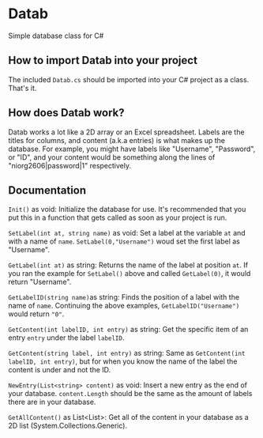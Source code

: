# Datab
Simple database class for C#

## How to import Datab into your project
The included `Datab.cs` should be imported into your C# project as a class. That's it.

## How does Datab work?
Datab works a lot like a 2D array or an Excel spreadsheet. Labels are the titles for columns, and content (a.k.a entries) is what makes up the database. For example, you might have labels like "Username", "Password", or "ID", and your content would be something along the lines of "niorg2606|password|1" respectively.

## Documentation
`Init()` as void: Initialize the database for use. It's recommended that you put this in a function that gets called as soon as your project is run.

`SetLabel(int at, string name)` as void: Set a label at the variable `at` and with a name of `name`. `SetLabel(0,"Username")` woud set the first label as "Username".

`GetLabel(int at)` as string: Returns the name of the label at position `at`. If you ran the example for `SetLabel()` above and called `GetLabel(0)`, it would return "Username".

`GetLabelID(string name)`as string: Finds the position of a label with the name of `name`. Continuing the above examples, `GetLabelID("Username")` would return `"0"`.

`GetContent(int labelID, int entry)` as string: Get the specific item of an entry `entry` under the label `labelID`.

`GetContent(string label, int entry)` as string: Same as `GetContent(int labelID, int entry)`, but for when you know the name of the label the content is under and not the ID.

`NewEntry(List<string> content)` as void: Insert a new entry as the end of your database. `content.Length` should be the same as the amount of labels there are in your database.

`GetAllContent()` as List<List<string>>: Get all of the content in your database as a 2D list (System.Collections.Generic).

